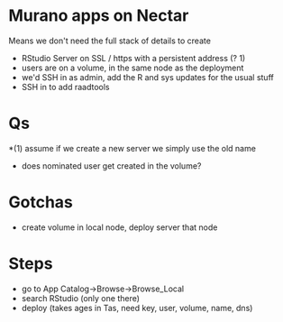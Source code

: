 # Murano apps on Nectar

Means we don't need the full stack of details to create

* RStudio Server on SSL / https with a persistent address (? 1)
* users are on a volume, in the same node as the deployment
* we'd SSH in as admin, add the R and sys updates for the usual stuff
* SSH in to add raadtools

# Qs

*(1) assume if we create a new server we simply use the old name 
* does nominated user get created in the volume? 

# Gotchas

* create volume in local node, deploy server that node

# Steps

* go to App Catalog->Browse->Browse_Local
* search RStudio (only one there)
* deploy (takes ages in Tas, need key, user, volume, name, dns)



